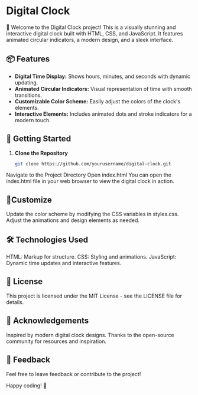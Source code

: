 # Digital Clock

🎉 Welcome to the Digital Clock project! This is a visually stunning and interactive digital clock built with HTML, CSS, and JavaScript. It features animated circular indicators, a modern design, and a sleek interface.

## 📦 Features
- **Digital Time Display:** Shows hours, minutes, and seconds with dynamic updating.
- **Animated Circular Indicators:** Visual representation of time with smooth transitions.
- **Customizable Color Scheme:** Easily adjust the colors of the clock's elements.
- **Interactive Elements:** Includes animated dots and stroke indicators for a modern touch.

## 🚀 Getting Started

1. **Clone the Repository**
   ```bash
   git clone https://github.com/yourusername/digital-clock.git
Navigate to the Project Directory
Open index.html
You can open the index.html file in your web browser to view the digital clock in action.

## 🎨Customize

Update the color scheme by modifying the CSS variables in styles.css.
Adjust the animations and design elements as needed.
## 🛠️ Technologies Used
HTML: Markup for structure.
CSS: Styling and animations.
JavaScript: Dynamic time updates and interactive features.

## 📄 License
This project is licensed under the MIT License - see the LICENSE file for details.

## 🙌 Acknowledgements
Inspired by modern digital clock designs.
Thanks to the open-source community for resources and inspiration.
## 💬 Feedback
Feel free to leave feedback or contribute to the project!

Happy coding! 🎨
